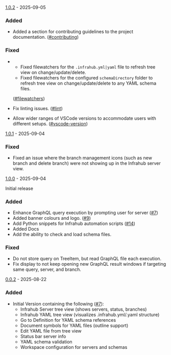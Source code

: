 [1.0.2](https://github.com/opsmill/infrahub/tree/v1.0.2) - 2025-09-05

### Added

- Added a section for contributing guidelines to the project documentation. ([#contributing](https://github.com/opsmill/infrahub-vscode/issues/contributing))

### Fixed

- - Fixed filewatchers for the `.infrahub.yml|yaml` file to refresh tree view on change/update/delete.
  - Fixed filewatchers for the configured `schemaDirectory` folder to refresh tree view on change/update/delete to any YAML schema files.

  ([#filewatchers](https://github.com/opsmill/infrahub-vscode/issues/filewatchers))
- Fix linting issues. ([#lint](https://github.com/opsmill/infrahub-vscode/issues/lint))
- Allow wider ranges of VSCode versions to accommodate users with different setups. ([#vscode-version](https://github.com/opsmill/infrahub-vscode/issues/vscode-version))

[1.0.1](https://github.com/opsmill/infrahub/tree/v1.0.1) - 2025-09-04

### Fixed

- Fixed an issue where the branch management icons (such as new branch and delete branch) were not showing up in the Infrahub server view.


[1.0.0](https://github.com/opsmill/infrahub/tree/v1.0.0) - 2025-09-04

Initial release

### Added

- Enhance GraphQL query execution by prompting user for server ([#7](https://github.com/opsmill/infrahub-vscode/issues/7))
- Added banner colours and logo. ([#9](https://github.com/opsmill/infrahub-vscode/issues/9))
- Add Python snippets for Infrahub automation scripts ([#14](https://github.com/opsmill/infrahub-vscode/issues/14))
- Added Docs
- Add the ability to check and load schema files.

### Fixed

- Do not store query on TreeItem, but read GraphQL file each execution.
- Fix display to not keep opening new GraphQL result windows if targeting same query, server, and branch.

[0.0.2](https://github.com/opsmill/infrahub/tree/v0.0.2) - 2025-08-22

### Added

- Initial Version containing the following ([#7](https://github.com/opsmill/infrahub-vscode/issues/7)):
  - Infrahub Server tree view (shows servers, status, branches)
  - Infrahub YAML tree view (visualizes .infrahub.yml/.yaml structure)
  - Go to Definition for YAML schema references
  - Document symbols for YAML files (outline support)
  - Edit YAML file from tree view
  - Status bar server info
  - YAML schema validation
  - Workspace configuration for servers and schemas

